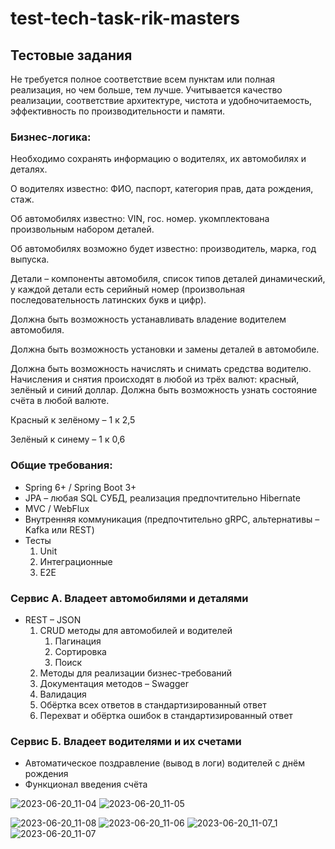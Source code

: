 # test-tech-task-rik-masters
## Тестовые задания

Не требуется полное соответствие всем пунктам или полная реализация,
но чем больше, тем лучше. Учитывается качество реализации,
соответствие архитектуре, чистота и удобночитаемость,
эффективность по производительности и памяти.

### Бизнес-логика:

Необходимо сохранять информацию о водителях, их автомобилях
и деталях.

О водителях известно: ФИО, паспорт, категория
прав, дата рождения, стаж.

Об автомобилях известно: VIN, гос. номер.
укомплектована произвольным набором деталей.

Об автомобилях возможно будет известно:
производитель, марка, год выпуска.

Детали – компоненты автомобиля, список типов деталей динамический,
у каждой детали есть серийный номер
(произвольная последовательность латинских букв и цифр).

Должна быть возможность устанавливать владение водителем автомобиля.

Должна быть возможность установки и замены деталей в автомобиле.

Должна быть возможность начислять и снимать средства водителю.
Начисления и снятия происходят в любой из трёх валют: 
красный, зелёный и синий доллар.
Должна быть возможность узнать состояние счёта в любой валюте.

Красный к зелёному – 1 к 2,5

Зелёный к синему – 1 к 0,6

### Общие требования:
- Spring 6+ / Spring Boot 3+
- JPA – любая SQL СУБД, реализация предпочтительно Hibernate
- MVC / WebFlux
- Внутренняя коммуникация (предпочтительно gRPC, альтернативы – Kafka или REST)
- Тесты
  1. Unit
  2. Интеграционные
  3. E2E

### Сервис А. Владеет автомобилями и деталями
- REST – JSON
  1. CRUD методы для автомобилей и водителей
     1. Пагинация
     2. Сортировка
     3. Поиск
  2. Методы для реализации бизнес-требований
  3. Документация методов – Swagger
  4. Валидация
  5. Обёртка всех ответов в стандартизированный ответ
  6. Перехват и обёртка ошибок в стандартизированный ответ

### Сервис Б. Владеет водителями и их счетами

- Автоматическое поздравление (вывод в логи) водителей с днём рождения
- Функционал введения счёта

![2023-06-20_11-04](https://github.com/Vadzimkuzmenka94/test-tech-task-rik-masters/assets/85760475/7879bb92-74d7-47f7-9809-8bbb7e74281d)
![2023-06-20_11-05](https://github.com/Vadzimkuzmenka94/test-tech-task-rik-masters/assets/85760475/757c3aa0-c8e0-459b-b7d4-8a225cba60f4)

![2023-06-20_11-08](https://github.com/Vadzimkuzmenka94/test-tech-task-rik-masters/assets/85760475/a3582e56-3ccd-4625-8d77-9e3408b2ead6)
![2023-06-20_11-06](https://github.com/Vadzimkuzmenka94/test-tech-task-rik-masters/assets/85760475/ec3fc51f-8f7d-4820-9014-0b9844431fb2)
![2023-06-20_11-07_1](https://github.com/Vadzimkuzmenka94/test-tech-task-rik-masters/assets/85760475/2037725c-d666-4be4-a41f-9a1d48d313f7)
![2023-06-20_11-07](https://github.com/Vadzimkuzmenka94/test-tech-task-rik-masters/assets/85760475/e77f9c1a-1332-4926-ab58-c6bfc3a3b59c)

